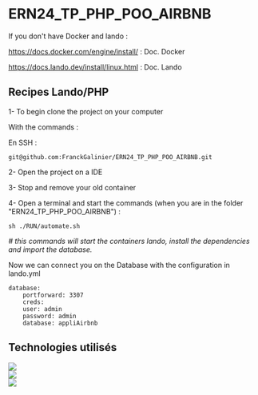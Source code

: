 # ERN24_TP_PHP_POO_AIRBNB



If you don't have Docker and lando :


https://docs.docker.com/engine/install/ : Doc. Docker

https://docs.lando.dev/install/linux.html : Doc. Lando

<h2>Recipes Lando/PHP</h2>

1- To begin clone the project on your computer

With the commands :

En SSH :

    git@github.com:FranckGalinier/ERN24_TP_PHP_POO_AIRBNB.git


2- Open the project on a IDE

3- Stop and remove your old container

4- Open a terminal and start the commands (when you are in the folder "ERN24_TP_PHP_POO_AIRBNB")  :

    sh ./RUN/automate.sh

<i># this commands will start the containers lando, install the dependencies and import the database.  </i>

Now we can connect you on the Database with the configuration in lando.yml


    database:
        portforward: 3307
        creds:
        user: admin
        password: admin
        database: appliAirbnb

<h2>Technologies utilisés</h2>
<div class="d-flex flex-column">
<img src="https://camo.githubusercontent.com/1d94c7bb2a157cac53286f9ed3ff8fe14d0bbca10da596d246b3a7db79faa50e/68747470733a2f2f696d672e736869656c64732e696f2f62616467652f5048502d382e782d3738374342353f6c6f676f3d706870"></br>
<img src="https://camo.githubusercontent.com/fc9ede4ef389e2646d9397ebee6c5d72d5fca820f8fd407cec07b72429b49784/68747470733a2f2f696d672e736869656c64732e696f2f62616467652f436f6d706f7365722d322e782d3838353633303f6c6f676f3d636f6d706f736572"></br>
<img src="https://camo.githubusercontent.com/9a9e7e3fb67942982b24a638d2582228775f791dcaf964d10aaef0776e2be909/68747470733a2f2f696d672e736869656c64732e696f2f62616467652f4d7953514c2d352e372d3434373941313f6c6f676f3d6d7973716c">
</div>
